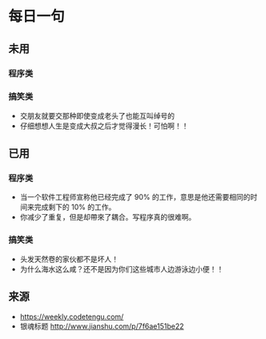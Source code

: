 # 每日一句
## 未用
### 程序类

### 搞笑类
* 交朋友就要交那种即使变成老头了也能互叫绰号的
* 仔细想想人生是变成大叔之后才觉得漫长！可怕啊！！


## 已用
### 程序类
* 当一个软件工程师宣称他已经完成了 90% 的工作，意思是他还需要相同的时间来完成剩下的 10% 的工作。
* 你减少了重复，但是却帶來了耦合。写程序真的很难啊。


### 搞笑类
* 头发天然卷的家伙都不是坏人！
* 为什么海水这么咸？还不是因为你们这些城市人边游泳边小便！！


## 来源
* https://weekly.codetengu.com/
* 银魂标题 http://www.jianshu.com/p/7f6ae151be22